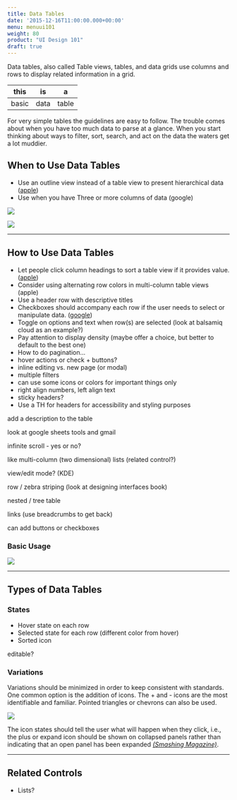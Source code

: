 ```yaml
---
title: Data Tables
date: '2015-12-16T11:00:00.000+00:00'
menu: menuui101
weight: 80
product: "UI Design 101"
draft: true
---
```


Data tables, also called Table views, tables, and data grids use columns and rows to display related information in a grid.<!--more-->

| this | is | a |
| ---- |--- | --- |
| basic | data | table |

For very simple tables the guidelines are easy to follow. The trouble comes about when you have too much data to parse at a glance. When you start thinking about ways to filter, sort, search, and act on the data the waters get a lot muddier. 



## When to Use Data Tables

* Use an outline view instead of a table view to present hierarchical data ([apple](https://developer.apple.com/macos/human-interface-guidelines/windows-and-views/table-views/))
* Use when you have Three or more columns of data (google)

![](//media.balsamiq.com/img/support/tutorials/ui101/uxmastery-accordions.png)


![](//media.balsamiq.com/img/support/tutorials/ui101/uswebdesignstandards-accordions.png)




---

## How to Use Data Tables

* Let people click column headings to sort a table view if it provides value. ([apple](https://developer.apple.com/macos/human-interface-guidelines/windows-and-views/table-views/))
* Consider using alternating row colors in multi-column table views (apple)
* Use a header row with descriptive titles
* Checkboxes should accompany each row if the user needs to select or manipulate data. ([google](https://material.io/guidelines/components/data-tables.html))
* Toggle on options and text when row(s) are selected (look at balsamiq cloud as an example?)
* Pay attention to display density (maybe offer a choice, but better to default to the best one)
* How to do pagination...
* hover actions or check + buttons?
* inline editing vs. new page (or modal)
* multiple filters
* can use some icons or colors for important things only
* right align numbers, left align text
* sticky headers?
* Use a TH for headers for accessibility and styling purposes

add a description to the table

look at google sheets tools and gmail

infinite scroll - yes or no?

like multi-column (two dimensional) lists (related control?)

view/edit mode? (KDE)


row / zebra striping (look at designing interfaces book)

nested / tree table

links (use breadcrumbs to get back)

can add buttons or checkboxes



### Basic Usage

![](//media.balsamiq.com/img/support/tutorials/ui101/tables.png)

---

## Types of Data Tables

### States

* Hover state on each row
* Selected state for each row (different color from hover)
* Sorted icon

editable?

### Variations

Variations should be minimized in order to keep consistent with standards. One common option is the addition of icons. The + and - icons are the most identifiable and familiar. Pointed triangles or chevrons can also be used.

![](//media.balsamiq.com/img/support/tutorials/ui101/accordions-variations.png)

The icon states should tell the user what will happen when they click, i.e., the plus or expand icon should be shown on collapsed panels rather than indicating that an open panel has been expanded [*(Smashing Magazine)*](https://www.smashingmagazine.com/2017/06/designing-perfect-accordion-checklist/).

---

## Related Controls

* Lists?